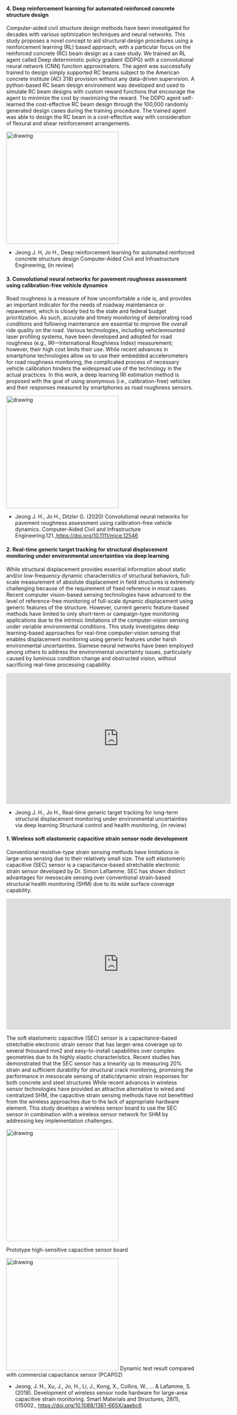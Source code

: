 #### 4. Deep reinforcement learning for automated reinforced concrete structure design

Computer-aided civil structure design methods have been investigated for decades with various optimization techniques and neural networks. This study proposes a novel concept to aid structural design procedures using a reinforcement learning (RL) based approach, with a particular focus on the reinforced concrete (RC) beam design as a case study. We trained an RL agent called Deep deterministic policy gradient (DDPG) with a convolutional neural network (CNN) function approximators. The agent was successfully trained to design simply supported RC beams subject to the American concrete institute (ACI 318) provision without any data-driven supervision. A python-based RC beam design environment was developed and used to simulate RC beam designs with custom reward functions that encourage the agent to minimize the cost by maximizing the reward. The DDPG agent self-learned the cost-effective RC beam design through the 100,000 randomly generated design cases during the training procedure. The trained agent was able to design the RC beam in a cost-effective way with consideration of flexural and shear reinforcement arrangements.

<img src="https://github.com/jhjeongaa/jhjeongaa.github.io/blob/master/_data/r4_rc_rl.png?raw=true" alt="drawing" height="300"/>

* Jeong J. H, Jo H., Deep reinforcement learning for automated reinforced concrete structure design Computer-Aided Civil and Infrastructure Engineering, (in review)

#### 3. Convolutional neural networks for pavement roughness assessment using calibration-free vehicle dynamics

Road roughness is a measure of how uncomfortable a ride is, and provides an important indicator for the needs of roadway maintenance or repavement, which is closely
tied to the state and federal budget prioritization. As such, accurate and timely monitoring of deteriorating road conditions and following maintenance are essential to
improve the overall ride quality on the road. Various technologies, including vehiclemounted laser profiling systems, have been developed and adopted for road roughness
(e.g., IRI—International Roughness Index) measurement; however, their high cost limits their use. While recent advances in smartphone technologies allow us to
use their embedded accelerometers for road roughness monitoring, the complicated process of necessary vehicle calibration hinders the widespread use of the technology
in the actual practices. In this work, a deep learning IRI estimation method is proposed with the goal of using anonymous (i.e., calibration-free) vehicles and their responses
measured by smartphones as road roughness sensors.

<img src="https://github.com/jhjeongaa/jhjeongaa.github.io/blob/master/_data/r3_iri1.png?raw=true?raw=true" alt="drawing" height="300"/>

* Jeong J. H., Jo H., Ditzler G. (2020) Convolutional neural networks for pavement roughness assessment using calibration-free vehicle dynamics. Computer-Aided Civil and Infrastructure Engineering.121.,https://doi.org/10.1111/mice.12546


#### 2. Real-time generic target tracking for structural displacement monitoring under environmental uncertainties via deep learning

While structural displacement provides essential information about static and/or low-frequency dynamic characteristics of structural behaviors, full-scale measurement of absolute displacement in field structures is extremely challenging because of the requirement of fixed reference in most cases. Recent computer vision-based sensing technologies have advanced to the level of reference-free monitoring of full-scale dynamic displacement using generic features of the structure. However, current generic feature-based methods have limited to only short-term or campaign-type monitoring applications due to the intrinsic limitations of the computer-vision sensing under variable environmental conditions. This study investigates deep learning-based approaches for real-time computer-vision sensing that enables displacement monitoring using generic features under harsh environmental uncertainties. Siamese neural networks have been employed among others to address the environmental uncertainty issues, particularly caused by luminous condition change and obstructed vision, without sacrificing real-time processing capability.

<iframe width="600" height = "350" src="https://www.youtube.com/embed/jZO9daNlfEI" frameborder="0" allowfullscreen></iframe>

* Jeong J. H., Jo H., Real-time generic target tracking for long-term structural displacement monitoring under environmental uncertainties via deep learning Structural control and health monitoring, (in review)


#### 1. Wireless soft elastomeric capacitive strain sensor node development

Conventional resistive-type strain sensing methods have limitations in large-area sensing due to their relatively small size. The soft elastomeric capacitive (SEC) sensor is a capacitance-based stretchable electronic strain sensor developed by Dr. Simon Laflamme. SEC has shown distinct advantages for mesoscale sensing over conventional strain-based structural health monitoring (SHM) due to its wide surface coverage capability.

<iframe width="600" height = "350" src="https://www.youtube.com/embed/gAyZwUM00N0" frameborder="0" allowfullscreen></iframe>

The soft elastomeric capacitive (SEC) sensor is a capacitance-based stretchable electronic strain sensor that has larger-area coverage up to several thousand mm2 and easy-to-install capabilities over complex geometries due to its highly elastic characteristics. Recent studies has demonstrated that the SEC sensor has a linearity up to measuring 20% strain and sufficient durability for structural crack monitoring, promising the performance in mesoscale sensing of static/dynamic strain responses for both concrete and steel structures
 While recent advances in wireless sensor technologies have provided an attractive alternative to wired and centralized SHM, the capacitive strain sensing methods have not benefitted from the wireless approaches due to the lack of appropriate hardware element. This study develops a wireless sensor board to use the SEC sensor in combination with a wireless sensor network for SHM by addressing key implementation challenges.

<img src="https://github.com/jhjeongaa/jhjeongaa.github.io/blob/master/_data/r1_sensorboard.png?raw=true" alt="drawing" height="300"/>

Prototype high-sensitive capacitive sensor board

<img src="https://github.com/jhjeongaa/jhjeongaa.github.io/blob/master/_data/figureVoltPCAP.png?raw=true" alt="drawing" height="300"/>
Dynamic test result compared with commercial capacitance sensor (PCAP02)

* Jeong, J. H., Xu, J., Jo, H., Li, J., Kong, X., Collins, W., ... & Lafamme, S. (2018). Development of wireless sensor node hardware for large-area capacitive strain monitoring. Smart Materials and Structures, 28(1), 015002., https://doi.org/10.1088/1361-665X/aaebc6
